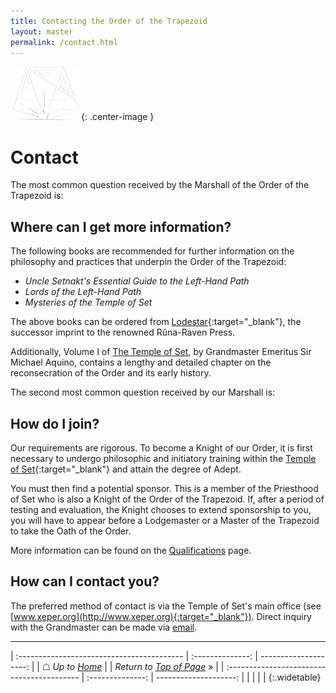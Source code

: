 ```yaml
---
title: Contacting the Order of the Trapezoid
layout: master
permalink: /contact.html
---
```

![Order seal](../images/otr-small.png){: .center-image }

# Contact

The most common question received by the Marshall of the Order of the Trapezoid is:

## Where can I get more information?

The following books are recommended for further information on the philosophy and practices that underpin the Order of the Trapezoid:

* *Uncle Setnakt's Essential Guide to the Left-Hand Path*
* *Lords of the Left-Hand Path*
* *Mysteries of the Temple of Set*

The above books can be ordered from [Lodestar](http://seekthemystery.com/left-hand-path){:target="_blank"}, the successor imprint to the renowned R&ucirc;na-Raven Press.

Additionally, Volume I of [The Temple of Set](http://www.amazon.com/Temple-Set-I-1/dp/1497567459), by Grandmaster Emeritus Sir Michael Aquino, contains a lengthy and detailed chapter on the reconsecration of the Order and its early history.

The second most common question received by our Marshall is:

## How do I join?

Our requirements are rigorous. To become a Knight of our Order, it is first necessary to undergo philosophic and initiatory training within the [Temple of Set](http://www.xeper.org){:target="_blank"} and attain the degree of Adept.

You must then find a potential sponsor. This is a member of the Priesthood of Set who is also a Knight of the Order of the Trapezoid. If, after a period of testing and evaluation, the Knight chooses to extend sponsorship to you, you will have to appear before a Lodgemaster or a Master of the Trapezoid to take the Oath of the Order.

More information can be found on the [Qualifications](/mission/qualifications.html) page.

## How can I contact you?

The preferred method of contact is via the Temple of Set's main office (see [www.xeper.org](http://www.xeper.org){:target="_blank"}). Direct inquiry with the Grandmaster can be made via [email](mailto:saturnin@fastmail.fm).

----

| :----------------------------------------- | :--------------: | --------------------: |
| &#9750; *Up to [Home](/)*                  | | *Return to [Top of Page](#top)* &raquo; |
| :----------------------------------------- | :--------------: | --------------------: |
| | | |
{:.widetable}


